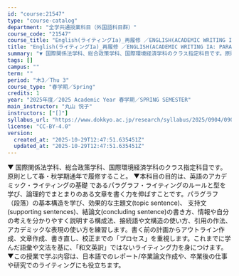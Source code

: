 ```yaml
---
id: "course:21547"
type: "course-catalog"
department: "全学共通授業科目（外国語科目群）"
course_code: "21547"
course_title: "English(ライティングIa)_再履修 ／ENGLISH(ACADEMIC WRITING IA: PARAGRAPH)"
title: "English(ライティングIa)_再履修 ／ENGLISH(ACADEMIC WRITING IA: PARAGRAPH)"
summary: "▼ 国際関係法学科、総合政策学科、国際環境経済学科のクラス指定科目です。原則として春・秋学期通年で履修すること。 ▼本科目の目的は、英語のアカデミック・ライティングの基礎 であるパラグラフ・ライティングのルールと型を学び、論理的でまとまりの…"
tags: []
campus: ""
term: ""
period: "木3／Thu 3"
course_type: "春学期／Spring"
credits: 1
year: "2025年度／2025 Academic Year 春学期／SPRING SEMESTER"
main_instructor: "丸山 悦子"
instructors: ["[]"]
syllabus_url: "https://www.dokkyo.ac.jp/research/syllabus/2025/0904/0904_21547_ja_JP.html"
license: "CC-BY-4.0"
version:
  created_at: "2025-10-29T12:47:51.635451Z"
  updated_at: "2025-10-29T12:47:51.635451Z"
---
```

▼ 国際関係法学科、総合政策学科、国際環境経済学科のクラス指定科目です。原則として春・秋学期通年で履修すること。 ▼本科目の目的は、英語のアカデミック・ライティングの基礎 であるパラグラフ・ライティングのルールと型を学び、論理的でまとまりのある文章を書く力を伸ばすことです。パラグラフ （段落）の基本構造を学び、効果的な主題文(topic sentence)、 支持文(supporting sentences)、結論文(concluding sentence)の書き方、情報や自分の考えを分かりやすく説明する構成法、接続語や文構造の使い方、引用の作法、アカデミックな表現の使い方を練習します。書く前の計画からアウトライン作成、文章作成、書き直し、校正までの「プロセス」を重視します。これまでに学んだ語彙や文法を基に、「和文英訳」ではないライティング力を身につけます。 ▼この授業で学ぶ内容は、日本語でのレポート/卒業論文作成や、卒業後の仕事や研究でのライティングにも役立ちます。
